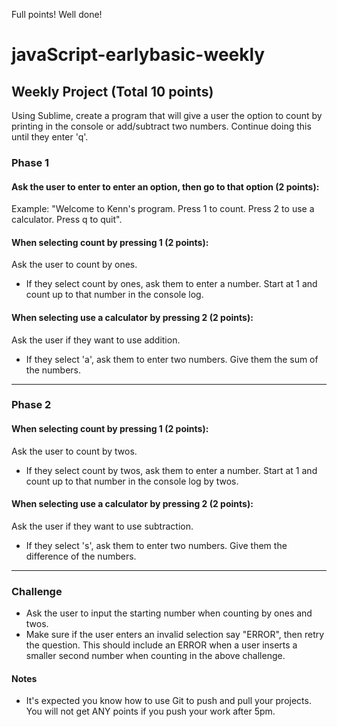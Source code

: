 Full points! Well done!

# javaScript-earlybasic-weekly

## Weekly Project (Total 10 points)
Using Sublime, create a program that will give a user the option to count by printing in the console or add/subtract two numbers. Continue doing this until they enter 'q'.

### Phase 1

#### Ask the user to enter to enter an option, then go to that option (2 points):
Example:
"Welcome to Kenn's program. Press 1 to count. Press 2 to use a calculator. Press q to quit".

#### When selecting count by pressing 1 (2 points):
Ask the user to count by ones.
- If they select count by ones, ask them to enter a number. Start at 1 and count up to that number in the console log.

#### When selecting use a calculator by pressing 2 (2 points):
Ask the user if they want to use addition.
- If they select 'a', ask them to enter two numbers. Give them the sum of the numbers.

<hr>

### Phase 2
#### When selecting count by pressing 1 (2 points):
Ask the user to count by twos.
- If they select count by twos, ask them to enter a number. Start at 1 and count up to that number in the console log by twos.

#### When selecting use a calculator by pressing 2 (2 points):
Ask the user if they want to use subtraction.
- If they select 's', ask them to enter two numbers. Give them the difference of the numbers.
<hr>

### Challenge
- Ask the user to input the starting number when counting by ones and twos.
- Make sure if the user enters an invalid selection say "ERROR", then retry the question. This should include an ERROR when a user inserts a smaller second number when counting in the above challenge.

#### Notes
- It's expected you know how to use Git to push and pull your projects. You will not get ANY points if you push your work after 5pm.
